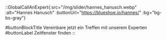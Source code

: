 ::GlobalCallAnExpert{:src="/img/slider/hannes_hanusch.webp" :alt="Hannes Hanusch" :buttonUrl="https://blueshoe.io/hannes/" :bg="bg-bs-gray"}

#buttonBlockTitle
Vereinbare jetzt ein Treffen mit unserem Experten
#buttonLabel
Zeitfenster finden
::